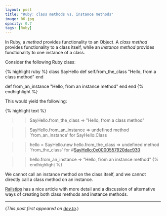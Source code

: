 ```yaml
---
layout: post
title: "Ruby: class methods vs. instance methods"
image: 06.jpg
opacity: 0.7
tags: [Ruby]
---
```


In Ruby, a _method_ provides functionality to an Object. A _class method_ provides functionality to a class itself, while an _instance method_ provides functionality to one instance of a class.

Consider the following Ruby class:

{% highlight ruby %}
class SayHello
  def self.from_the_class
    "Hello, from a class method"
  end

  def from_an_instance
    "Hello, from an instance method"
  end
end
{% endhighlight %}

This would yield the following:

{% highlight text %}
>> SayHello.from_the_class
=> "Hello, from a class method"

>> SayHello.from_an_instance
=> undefined method `from_an_instance' for SayHello:Class


>> hello = SayHello.new
>> hello.from_the_class
=> undefined method `from_the_class' for #<SayHello:0x0000557920dac930>

>> hello.from_an_instance
=> "Hello, from an instance method"
{% endhighlight %}

We cannot call an instance method on the class itself, and we cannot directly call a class method on an instance.

[Railstips](http://www.railstips.org/blog/archives/2009/05/11/class-and-instance-methods-in-ruby/) has a nice article with more detail and a discussion of alternative ways of creating both class methods and instance methods.

---

(_This post first appeared on [dev.to](https://dev.to/adamlombard/ruby-class-methods-vs-instance-methods-4aje)_.)